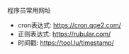 程序员常用网址
* cron表达式: https://cron.qqe2.com/
* 正则表达式: https://rubular.com/
* 时间戳: https://tool.lu/timestamp/


